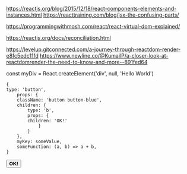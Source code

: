 https://reactjs.org/blog/2015/12/18/react-components-elements-and-instances.html
https://reacttraining.com/blog/jsx-the-confusing-parts/

https://programmingwithmosh.com/react/react-virtual-dom-explained/

https://reactjs.org/docs/reconciliation.html

https://levelup.gitconnected.com/a-journey-through-reactdom-render-e8fc5edc11fd
https://www.newline.co/@KumailP/a-closer-look-at-reactdomrender-the-need-to-know-and-more--891fed64

const myDiv = React.createElement('div', null, 'Hello World')

    {
    type: 'button',
        props: {
        className: 'button button-blue',
        children: {
            type: 'b',
            props: {
            children: 'OK!'
                }
            }
        },
        myKey: someValue,
        someFunction: (a, b) => a + b,
    }

<button class='button button-blue'>
  <b>
    OK!
  </b>
</button>
